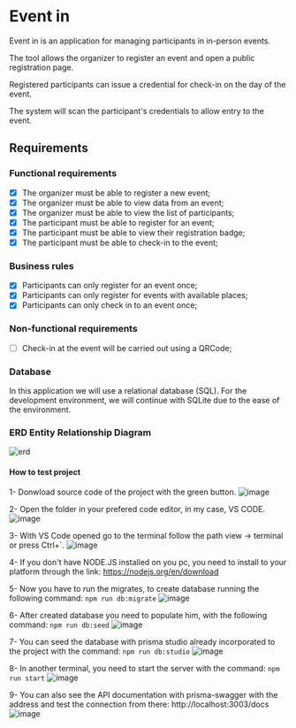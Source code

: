 # Event in

Event in is an application for managing participants in in-person events.

The tool allows the organizer to register an event and open a public registration page.

Registered participants can issue a credential for check-in on the day of the event.

The system will scan the participant's credentials to allow entry to the event.

## Requirements

### Functional requirements

- [x] The organizer must be able to register a new event;
- [x] The organizer must be able to view data from an event;
- [x] The organizer must be able to view the list of participants;
- [x] The participant must be able to register for an event;
- [x] The participant must be able to view their registration badge;
- [x] The participant must be able to check-in to the event;

### Business rules

- [x] Participants can only register for an event once;
- [x] Participants can only register for events with available places;
- [x] Participants can only check in to an event once;

### Non-functional requirements

- [ ] Check-in at the event will be carried out using a QRCode;

### Database

In this application we will use a relational database (SQL). For the development environment, we will continue with SQLite due to the ease of the environment.

### ERD Entity Relationship Diagram

![erd](https://github.com/Walber2903/event-plataform-node-backend/assets/23461921/ba5d19ca-bddc-45fc-a70e-312a7e699f5f)

#### How to test project

1- Donwload source code of the project with the green button.
![image](https://github.com/Walber2903/event-plataform-node-backend/assets/23461921/9da53efc-9f2f-43d9-99c4-0fd2e9218725)

2- Open the folder in your prefered code editor, in my case, VS CODE.
![image](https://github.com/Walber2903/event-plataform-node-backend/assets/23461921/d53f8fbe-8e62-4583-abe9-f3de0fb464c8)

3- With VS Code opened go to the terminal follow the path view -> terminal or press Ctrl+`.
![image](https://github.com/Walber2903/event-plataform-node-backend/assets/23461921/ca5862c8-ef6f-4f37-8084-ac1f6f938aed)

4- If you don't have NODE.JS installed on you pc, you need to install to your platform through the link:
https://nodejs.org/en/download

5- Now you have to run the migrates, to create database running the following command:
```npm run db:migrate``` 
![image](https://github.com/Walber2903/event-plataform-node-backend/assets/23461921/11129d20-0c42-4753-b96c-370ceb2ae965)

6- After created database you need to populate him, with the following command:
```npm run db:seed```
![image](https://github.com/Walber2903/event-plataform-node-backend/assets/23461921/d734f22e-811d-4d7f-a8ae-bdc18dc19233)

7- You can seed the database with prisma studio already incorporated to the project with the command:
```npm run db:studio```
![image](https://github.com/Walber2903/event-plataform-node-backend/assets/23461921/a0a96c37-f69f-46e7-bc9d-9dc7a784ad61)

8- In another terminal, you need to start the server with the command:
```npm run start```
![image](https://github.com/Walber2903/event-plataform-node-backend/assets/23461921/04213f22-41ae-477d-b502-01a2b8e38c87)

9- You can also see the API documentation with prisma-swagger with the address and test the connection from there:
http://localhost:3003/docs
![image](https://github.com/Walber2903/event-plataform-node-backend/assets/23461921/1dd1ddd0-526f-436e-a4b4-8cba8f52bbc6)

